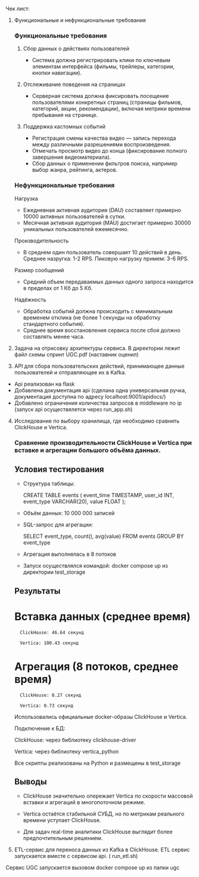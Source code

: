 Чек лист:
1. Функциональные и нефункциональные требования 
   ### Функциональные требования

   1. Сбор данных о действиях пользователей
      - Система должна регистрировать клики по ключевым элементам интерфейса (фильмы, трейлеры, категории, кнопки навигации).
      
   2. Отслеживание поведения на страницах
      - Серверная система должна фиксировать посещение пользователями конкретных страниц (страницы фильмов, категорий, акции, рекомендации), включая метрики времени пребывания на странице.
      
   3. Поддержка кастомных событий
      - Регистрация смены качества видео — запись перехода между различными разрешениями воспроизведения.
      - Отмечать просмотр видео до конца (фиксирование полного завершения видеоматериала).
      - Сбор данных о применении фильтров поиска, например выбор жанра, рейтинга, актеров.

   ### Нефункциональные требования

   Нагрузка
   - Ежедневная активная аудитория (DAU) составляет примерно 10000 активных пользователей в сутки.
   - Месячная активная аудитория (MAU) достигает примерно 30000 уникальных пользователей ежемесячно.

   Производительность
   - В среднем один пользователь совершает 10 действий в день. Среднее назругка: 1-2 RPS. Пиковую нагрузку примем: 3-6 RPS.

   Размер сообщений
   - Средний объем передаваемых данных одного запроса находится в пределах от 1 Кб до 5 Кб.

   Надёжность
   - Обработка событий должна происходить с минимальным временем отклика (не более 1 секунды на обработку стандартного события).
   - Среднее время восстановления сервиса после сбоя должно составлять менее часа.


2. Задача на отрисовку архитектуры сервиса.
В директории лежит файл схемы спринт UGC.pdf (наставник оценил)

3. API для сбора пользовательских действий, принимающее данные пользователей и отправляющее их в Kafka.
 - Api реализован на flask
 - Добавлена документация api (сделана одна универсальная ручка, документация доступна по адресу localhost:9001/apidocs/)
 - Добавлено ограничения количества запросов в middleware по ip
 (запуск api осуществялется через run_app.sh)


4. Исследование по выбору хранилища, где необходимо сравнить ClickHouse и Vertica.

    ### Сравнение производительности ClickHouse и Vertica при вставке и агрегации большого объёма данных.

      ## Условия тестирования

      - Структура таблицы:

        CREATE TABLE events (
             event_time TIMESTAMP,
             user_id INT,
             event_type VARCHAR(20),
             value FLOAT
         );

      - Объём данных: 10 000 000 записей

      - SQL-запрос для агрегации:

         SELECT event_type, count(), avg(value) FROM events GROUP BY event_type

      - Агрегация выполнялась в 8 потоков

      - Запуск осуществлялся командой: docker compose up из директории test_storage

      ## Результаты

      # Вставка данных (среднее время)

         ClickHouse: 46.64 секунд

         Vertica: 100.43 секунд

      # Агрегация (8 потоков, среднее время)

         ClickHouse: 0.27 секунд

         Vertica: 0.73 секунд


      Использовались официальные docker-образы ClickHouse и Vertica.

      Подключение к БД:

      ClickHouse: через библиотеку clickhouse-driver

      Vertica: через библиотеку vertica_python

      Все скрипты реализованы на Python и размещены в test_storage

      ## Выводы

      - ClickHouse значительно опережает Vertica по скорости массовой вставки и агрегаций в многопоточном режиме.

      - Vertica остаётся стабильной СУБД, но по метрикам реального времени уступает ClickHouse.

      - Для задач real-time аналитики ClickHouse выглядит более предпочтительным решением.

5. ETL-сервис для переноса данных из Kafka в ClickHouse.
ETL сервис запускается вместе с сервисом api. ( run_etl.sh)

Сервис UGC запускается вызовом docker compose up из папки ugc